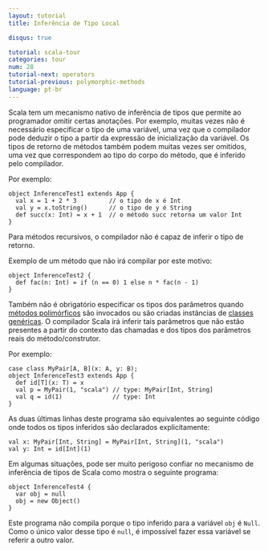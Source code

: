 ```yaml
---
layout: tutorial
title: Inferência de Tipo Local

disqus: true

tutorial: scala-tour
categories: tour
num: 28
tutorial-next: operators
tutorial-previous: polymorphic-methods
language: pt-br
---
```


Scala tem um mecanismo nativo de inferência de tipos que permite ao programador omitir certas anotações. Por exemplo, muitas vezes não é necessário especificar o tipo de uma variável, uma vez que o compilador pode deduzir o tipo a partir da expressão de inicialização da variável. Os tipos de retorno de métodos também podem muitas vezes ser omitidos, uma vez que correspondem ao tipo do corpo do método, que é inferido pelo compilador.

Por exemplo:

```tut
object InferenceTest1 extends App {
  val x = 1 + 2 * 3         // o tipo de x é Int
  val y = x.toString()      // o tipo de y é String
  def succ(x: Int) = x + 1  // o método succ retorna um valor Int
}
```

Para métodos recursivos, o compilador não é capaz de inferir o tipo de retorno.

Exemplo de um método que não irá compilar por este motivo:

```tut:fail
object InferenceTest2 {
  def fac(n: Int) = if (n == 0) 1 else n * fac(n - 1)
}
```

Também não é obrigatório especificar os tipos dos parâmetros quando [métodos polimórficos](polymorphic-methods.html) são invocados ou são criadas instâncias de [classes genéricas](generic-classes.html). O compilador Scala irá inferir tais parâmetros que não estão presentes a partir do contexto das chamadas e dos tipos dos parâmetros reais do método/construtor.

Por exemplo:

```
case class MyPair[A, B](x: A, y: B);
object InferenceTest3 extends App {
  def id[T](x: T) = x
  val p = MyPair(1, "scala") // type: MyPair[Int, String]
  val q = id(1)              // type: Int
}
```

As duas últimas linhas deste programa são equivalentes ao seguinte código onde todos os tipos inferidos são declarados explicitamente:

```
val x: MyPair[Int, String] = MyPair[Int, String](1, "scala")
val y: Int = id[Int](1)
```

Em algumas situações, pode ser muito perigoso confiar no mecanismo de inferência de tipos de Scala como mostra o seguinte programa:


```tut:fail
object InferenceTest4 {
  var obj = null
  obj = new Object()
}
```

Este programa não compila porque o tipo inferido para a variável `obj` é `Null`. Como o único valor desse tipo é `null`, é impossível fazer essa variável se referir a outro valor.
